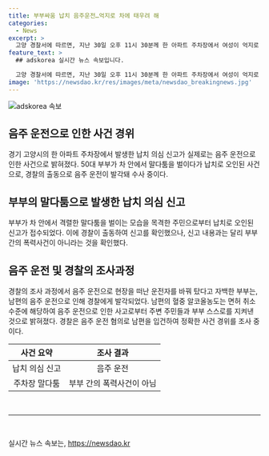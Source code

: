 ```yaml
---
title: 부부싸움 납치 음주운전…억지로 차에 태우려 해
categories:
  - News
excerpt: >
  고양 경찰서에 따르면, 지난 30일 오후 11시 30분께 한 아파트 주차장에서 여성이 억지로 차에 태워져 이동 중이라는 신고가 접수됐다. 경찰의 출동에도 불구하고 부부는 말다툼을 벌이며 차 안팎에서 호통을 떨었고, 그 결과 남편이 음주 운전을 한 것으로 드러났다. 경찰은 음주운전으로 남편을 불구속 입건하여 사건을 조사 중이다.
feature_text: >
  ## adskorea 실시간 뉴스 속보입니다.

  고양 경찰서에 따르면, 지난 30일 오후 11시 30분께 한 아파트 주차장에서 여성이 억지로 차에 태워져 이동 중이라는 신고가 접수됐다. 경찰의 출동에도 불구하고 부부는 말다툼을 벌이며 차 안팎에서 호통을 떨었고, 그 결과 남편이 음주 운전을 한 것으로 드러났다. 경찰은 음주운전으로 남편을 불구속 입건하여 사건을 조사 중이다.
image: 'https://newsdao.kr/res/images/meta/newsdao_breakingnews.jpg'
---
```


<p><img src="https://newsdao.kr/res/images/meta/newsdao_breakingnews.jpg" alt="adskorea 속보" /></p>

<h2 data-ke-size="size26">음주 운전으로 인한 사건 경위</h2>

<p data-ke-size="size16">경기 고양시의 한 아파트 주차장에서 발생한 납치 의심 신고가 실제로는 음주 운전으로 인한 사건으로 밝혀졌다. 50대 부부가 차 안에서 말다툼을 벌이다가 납치로 오인된 사건으로, 경찰의 출동으로 음주 운전이 발각돼 수사 중이다.</p>

<h2 data-ke-size="size26">부부의 말다툼으로 발생한 납치 의심 신고</h2>

<p data-ke-size="size16">부부가 차 안에서 격렬한 말다툼을 벌이는 모습을 목격한 주민으로부터 납치로 오인된 신고가 접수되었다. 이에 경찰이 출동하여 신고를 확인했으나, 신고 내용과는 달리 부부 간의 폭력사건이 아니라는 것을 확인했다.</p>

<h2 data-ke-size="size26">음주 운전 및 경찰의 조사과정</h2>

<p data-ke-size="size16">경찰의 조사 과정에서 음주 운전으로 현장을 떠난 운전자를 바꿔 탔다고 자백한 부부는, 남편의 음주 운전으로 인해 경찰에게 발각되었다. 남편의 혈중 알코올농도는 면허 취소 수준에 해당하여 음주 운전으로 인한 사고로부터 주변 주민들과 부부 스스로를 지켜낸 것으로 밝혀졌다. 경찰은 음주 운전 혐의로 남편을 입건하여 정확한 사건 경위를 조사 중이다.</p>

<table>
<thead>
<tr>
<th style="text-align: center;">사건 요약</th>
<th style="text-align: center;">조사 결과</th>
</tr>
</thead>
<tbody>
<tr>
<td style="text-align: center;">납치 의심 신고</td>
<td style="text-align: center;">음주 운전</td>
</tr>
<tr>
<td style="text-align: center;">주차장 말다툼</td>
<td style="text-align: center;">부부 간의 폭력사건이 아님</td>
</tr>
</tbody>
</table>

<p data-ke-size="size16">&nbsp;</p>

<hr>

<p data-ke-size="size16">&nbsp;</p>
실시간 뉴스 속보는, <a href="https://newsdao.kr" rel="dofollow">https://newsdao.kr</a>


